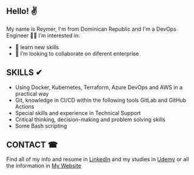## Hello! ✌

My name is Reymer, I'm from Dominican Republic and I'm a DevOps Engineer 🐱‍🏍
I’m interested in:
- 🌱 learn new skills
- 💞️ I’m looking to collaborate on diferent enterprise

## SKILLS ✔

* Using Docker, Kubernetes, Terraform, Azure DevOps and AWS in a practical way
* Git, knowledge in CI/CD within the following tools GitLab and GitHub Actions
* Special skills and experience in Technical Support
* Critical thinking, decision-making and problem solving skills
* Some Bash scripting

## CONTACT ☎

Find all of my info and resume in [LinkedIn](https://www.linkedin.com/in/reymer-steven-garcia-acevedo-2412bb187/) and my studies in [Udemy](https://www.udemy.com/user/reymer-garcia-acevedo/) or all the information in [My Website](https://samurai829.github.io/home/)
